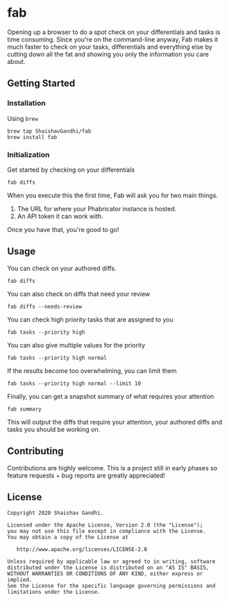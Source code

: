 # fab

Opening up a browser to do a spot check on your differentials and tasks is time consuming. Since you're on the command-line anyway, Fab makes it much faster to check on your tasks, differentials and everything else by cutting down all the fat and showing you only the information you care about. 

## Getting Started
### Installation
Using `brew`
```
brew tap ShaishavGandhi/fab
brew install fab
```

### Initialization
Get started by checking on your differentials
```
fab diffs
```
When you execute this the first time, Fab will ask you for two main things. 
1. The URL for where your Phabricator instance is hosted.
2. An API token it can work with. 

Once you have that, you're good to go!

## Usage

You can check on your authored diffs.
```
fab diffs
```
You can also check on diffs that need your review
```
fab diffs --needs-review
```

You can check high priority tasks that are assigned to you
```
fab tasks --priority high 
```
You can also give multiple values for the priority
```
fab tasks --priority high normal
```
If the results become too overwhelming, you can limit them
```
fab tasks --priority high normal --limit 10
```

Finally, you can get a snapshot summary of what requires your attention
```
fab summary
```
This will output the diffs that require your attention, your authored diffs and tasks you should be working on. 

## Contributing

Contributions are highly welcome. This is a project still in early phases so feature requests + bug reports are greatly appreciated! 

## License

```
Copyright 2020 Shaishav Gandhi.

Licensed under the Apache License, Version 2.0 (the "License");
you may not use this file except in compliance with the License.
You may obtain a copy of the License at

   http://www.apache.org/licenses/LICENSE-2.0

Unless required by applicable law or agreed to in writing, software
distributed under the License is distributed on an "AS IS" BASIS,
WITHOUT WARRANTIES OR CONDITIONS OF ANY KIND, either express or implied.
See the License for the specific language governing permissions and
limitations under the License.
```
